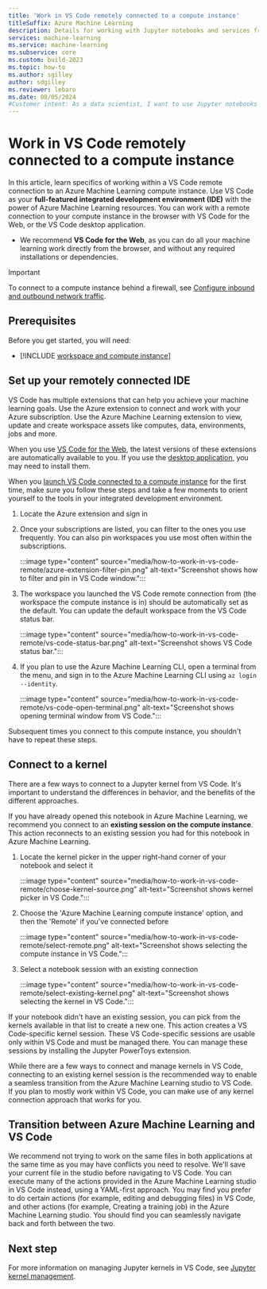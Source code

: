 ```yaml
---
title: 'Work in VS Code remotely connected to a compute instance'
titleSuffix: Azure Machine Learning
description: Details for working with Jupyter notebooks and services from a VS Code remote connection to an Azure Machine Learning compute instance.
services: machine-learning
ms.service: machine-learning
ms.subservice: core
ms.custom: build-2023
ms.topic: how-to
ms.author: sgilley
author: sdgilley
ms.reviewer: lebaro
ms.date: 08/05/2024
#Customer intent: As a data scientist, I want to use Jupyter notebooks and tools while working from a VS Code remote connection to my Azure Machine Learning compute instance.
---
```


# Work in VS Code remotely connected to a compute instance

In this article, learn specifics of working within a VS Code remote connection to an Azure Machine Learning compute instance. Use VS Code as your **full-featured integrated development environment (IDE)** with the power of Azure Machine Learning resources. You can work with a remote connection to your compute instance in the browser with VS Code for the Web, or the VS Code desktop application.

* We recommend **VS Code for the Web**, as you can do all your machine learning work directly from the browser, and without any required installations or dependencies.

> [!IMPORTANT]
> To connect to a compute instance behind a firewall, see [Configure inbound and outbound network traffic](how-to-access-azureml-behind-firewall.md#scenario-visual-studio-code).

## Prerequisites

Before you get started, you will need:

* [!INCLUDE [workspace and compute instance](includes/prerequisite-workspace-compute-instance.md)]

## Set up your remotely connected IDE

VS Code has multiple extensions that can help you achieve your machine learning goals. Use the Azure extension to connect and work with your Azure subscription. Use the Azure Machine Learning extension to view, update and create workspace assets like computes, data, environments, jobs and more.

When you use [VS Code for the Web](how-to-launch-vs-code-remote.md?tabs=vscode-web#use-vs-code-as-your-workspace-ide), the latest versions of these extensions are automatically available to you. If you use the [desktop application](how-to-launch-vs-code-remote.md?tabs=vscode-desktop#use-vs-code-as-your-workspace-ide), you may need to install them.

When you [launch VS Code connected to a compute instance](how-to-launch-vs-code-remote.md) for the first time, make sure you follow these steps and take a few moments to orient yourself to the tools in your integrated development environment.

1. Locate the Azure extension and sign in
1. Once your subscriptions are listed, you can filter to the ones you use frequently. You can also pin workspaces you use most often within the subscriptions.

    :::image type="content" source="media/how-to-work-in-vs-code-remote/azure-extension-filter-pin.png" alt-text="Screenshot shows how to filter and pin in VS Code window.":::

1. The workspace you launched the VS Code remote connection from (the workspace the compute instance is in) should be automatically set as the default. You can update the default workspace from the VS Code status bar.

    :::image type="content" source="media/how-to-work-in-vs-code-remote/vs-code-status-bar.png" alt-text="Screenshot shows VS Code status bar.":::

1. If you plan to use the Azure Machine Learning CLI, open a terminal from the menu, and sign in to the Azure Machine Learning CLI using `az login --identity`.

    :::image type="content" source="media/how-to-work-in-vs-code-remote/vs-code-open-terminal.png" alt-text="Screenshot shows opening terminal window from VS Code.":::

Subsequent times you connect to this compute instance, you shouldn't have to repeat these steps.

## Connect to a kernel

There are a few ways to connect to a Jupyter kernel from VS Code. It's important to understand the differences in behavior, and the benefits of the different approaches.

If you have already opened this notebook in Azure Machine Learning, we recommend you connect to an **existing session on the compute instance**. This action reconnects to an existing session you had for this notebook in Azure Machine Learning.

1. Locate the kernel picker in the upper right-hand corner of your notebook and select it

    :::image type="content" source="media/how-to-work-in-vs-code-remote/choose-kernel-source.png" alt-text="Screenshot shows kernel picker in VS Code.":::

1. Choose the 'Azure Machine Learning compute instance' option, and then the 'Remote' if you've connected before

    :::image type="content" source="media/how-to-work-in-vs-code-remote/select-remote.png" alt-text="Screenshot shows selecting the compute instance in VS Code.":::

1. Select a notebook session with an existing connection

    :::image type="content" source="media/how-to-work-in-vs-code-remote/select-existing-kernel.png" alt-text="Screenshot shows selecting the kernel in VS Code.":::

If your notebook didn't have an existing session, you can pick from the kernels available in that list to create a new one. This action creates a VS Code-specific kernel session. These VS Code-specific sessions are usable only within VS Code and must be managed there. You can manage these sessions by installing the Jupyter PowerToys extension.

While there are a few ways to connect and manage kernels in VS Code, connecting to an existing kernel session is the recommended way to enable a seamless transition from the Azure Machine Learning studio to VS Code. If you plan to mostly work within VS Code, you can make use of any kernel connection approach that works for you.



## Transition between Azure Machine Learning and VS Code

We recommend not trying to work on the same files in both applications at the same time as you may have conflicts you need to resolve. We'll save your current file in the studio before navigating to VS Code. You can execute many of the actions provided in the Azure Machine Learning studio in VS Code instead, using a YAML-first approach. You may find you prefer to do certain actions (for example, editing and debugging files) in VS Code, and other actions (for example, Creating a training job) in the Azure Machine Learning studio. You should find you can seamlessly navigate back and forth between the two.

## Next step

For more information on managing Jupyter kernels in VS Code, see [Jupyter kernel management](https://code.visualstudio.com/docs/datascience/jupyter-kernel-management).
